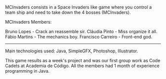 MCInvaders consists in a Space Invaders like game where you control a team ship and need to take down the 4 bosses (MCInvaders).

MCInvaders Members:

  Bruno Lopes - Crack an reassemble sir. 
  Cláudia Pinto - Miss organize it all. 
  Fábio Martins - The mechanics boy. 
  Francisco Carreiro - Front-end god.

---------------------------------------------------------------------

Main technologies used: Java, SimpleGFX, Photoshop, Illustrator.

This game results as a week's project and was our first group work as Code Cadets at Academia de Código.
All the members had 1 month of experience programming in Java.
